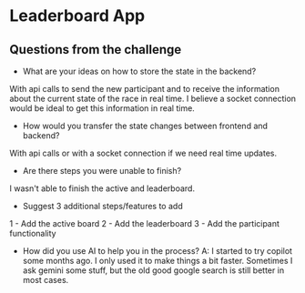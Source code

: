 # Leaderboard App

## Questions from the challenge

- What are your ideas on how to store the state in the backend?

With api calls to send the new participant and to receive the information about the current state of the race in real time. I believe a socket connection would be ideal to get this information in real time.

- How would you transfer the state changes between frontend and backend?

With api calls or with a socket connection if we need real time updates.

- Are there steps you were unable to finish?

I wasn't able to finish the active and leaderboard.

- Suggest 3 additional steps/features to add

1 - Add the active board
2 - Add the leaderboard
3 - Add the participant functionality

- How did you use AI to help you in the process?
  A: I started to try copilot some months ago. I only used it to make things a bit faster. Sometimes I ask gemini some stuff, but the old good google search is still better in most cases.

